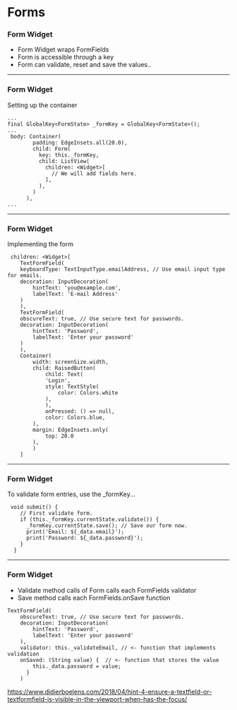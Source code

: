 # Forms

### Form Widget
- Form Widget wraps FormFields
- Form is accessible through a key
- Form can validate, reset and save the values..

---
### Form Widget
Setting up the container
```
...
final GlobalKey<FormState> _formKey = GlobalKey<FormState>();
...
 body: Container(
        padding: EdgeInsets.all(20.0),
        child: Form(
          key: this._formKey,
          child: ListView(
            children: <Widget>[
              // We will add fields here.
            ],
          ),
        )
      ),
...
```

---
### Form Widget
Implementing the form
```
 children: <Widget>[
    TextFormField(
    keyboardType: TextInputType.emailAddress, // Use email input type for emails.
    decoration: InputDecoration(
        hintText: 'you@example.com',
        labelText: 'E-mail Address'
    )
    ),
    TextFormField(
    obscureText: true, // Use secure text for passwords.
    decoration: InputDecoration(
        hintText: 'Password',
        labelText: 'Enter your password'
    )
    ),
    Container(
        width: screenSize.width,
        child: RaisedButton(
            child: Text(
            'Login',
            style: TextStyle(
                color: Colors.white
            ),
            ),
            onPressed: () => null,
            color: Colors.blue,
        ),
        margin: EdgeInsets.only(
            top: 20.0
        ),
        )
    ]
```

---
### Form Widget
To validate form entries, use the _formKey...
```
 void submit() {
    // First validate form.
    if (this._formKey.currentState.validate()) {
      _formKey.currentState.save(); // Save our form now.
      print('Email: ${_data.email}');
      print('Password: ${_data.password}');
    }
  }
```

---
### Form Widget
- Validate method calls of Form calls each FormFields validator
- Save method calls each FormFields.onSave function
```
TextFormField(
    obscureText: true, // Use secure text for passwords.
    decoration: InputDecoration(
        hintText: 'Password',
        labelText: 'Enter your password'
    ),
    validator: this._validateEmail, // <- function that implements validation
    onSaved: (String value) {  // <- function that stores the value 
        this._data.password = value;
      }
    )
```

https://www.didierboelens.com/2018/04/hint-4-ensure-a-textfield-or-textformfield-is-visible-in-the-viewport-when-has-the-focus/